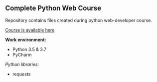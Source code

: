 ## Complete Python Web Course
Repository contains files created during python web-developer course.

[Course is available here](https://www.udemy.com/the-complete-python-web-course-learn-by-building-8-apps/)

<b>Work environment:</b>
<ul>
  <li>Python 3.5 & 3.7</li>
  <li>PyCharm</li>
 </ul>
 
_Python_ _libraries:_
* requests 
